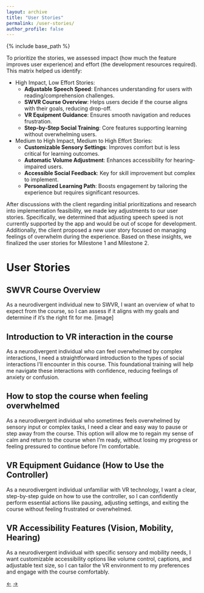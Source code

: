 ```yaml
---
layout: archive
title: "User Stories"
permalink: /user-stories/
author_profile: false
---
```


{% include base_path %}

To prioritize the stories, we assessed impact (how much the feature improves user experience) and effort (the development resources required). This matrix helped us identify:

- High Impact, Low Effort Stories:
    - **Adjustable Speech Speed**: Enhances understanding for users with reading/comprehension challenges.
    - **SWVR Course Overview**: Helps users decide if the course aligns with their goals, reducing drop-off.
    - **VR Equipment Guidance**: Ensures smooth navigation and reduces frustration.
    - **Step-by-Step Social Training**: Core features supporting learning without overwhelming users.
- Medium to High Impact, Medium to High Effort Stories:
    - **Customizable Sensory Settings**: Improves comfort but is less critical for learning outcomes.
    - **Automatic Volume Adjustment**: Enhances accessibility for hearing-impaired users.
    - **Accessible Social Feedback**: Key for skill improvement but complex to implement.
    - **Personalized Learning Path**: Boosts engagement by tailoring the experience but requires significant resources.

After discussions with the client regarding initial prioritizations and research into implementation feasibility, we made key adjustments to our user stories. Specifically, we determined that adjusting speech speed is not currently supported by the app and would be out of scope for development. Additionally, the client proposed a new user story focused on managing feelings of overwhelm during the experience. Based on these insights, we finalized the user stories for Milestone 1 and Milestone 2.

User Stories
======

SWVR Course Overview
----
As a neurodivergent individual new to SWVR, I want an overview of what to expect from the course, so I can assess if it aligns with my goals and determine if it’s the right fit for me.
[image]

Introduction to VR interaction in the course
-----
As a neurodivergent individual who can feel overwhelmed by complex interactions, I need a straightforward introduction to the types of social interactions I’ll encounter in this course. This foundational training will help me navigate these interactions with confidence, reducing feelings of anxiety or confusion.

How to stop the course when feeling overwhelmed
------
As a neurodivergent individual who sometimes feels overwhelmed by sensory input or complex tasks, I need a clear and easy way to pause or step away from the course. This option will allow me to regain my sense of calm and return to the course when I’m ready, without losing my progress or feeling pressured to continue before I’m comfortable.

VR Equipment Guidance (How to Use the Controller)
-----
As a neurodivergent individual unfamiliar with VR technology, I want a clear, step-by-step guide on how to use the controller, so I can confidently perform essential actions like pausing, adjusting settings, and exiting the course without feeling frustrated or overwhelmed.

VR Accessibility Features (Vision, Mobility, Hearing)
------
As a neurodivergent individual with specific sensory and mobility needs, I want customizable accessibility options like volume control, captions, and adjustable text size, so I can tailor the VR environment to my preferences and engage with the course comfortably.

[<-](https://socialwisevr-cmu.github.io/solution) [->](https://socialwisevr-cmu.github.io/gantt)